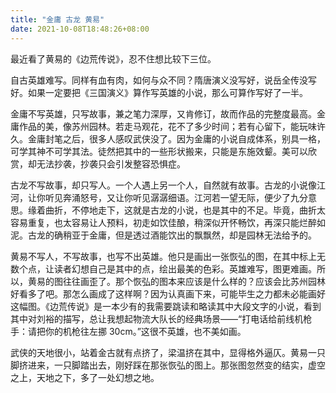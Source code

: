 ```yaml
---
title: "金庸 古龙 黄易"
date: 2021-10-08T18:48:26+08:00
---
```


最近看了黄易的《边荒传说》，忍不住想比较下三位。

自古英雄难写。同样有血有肉，如何与众不同？隋唐演义没写好，说岳全传没写好。如果一定要把《三国演义》算作写英雄的小说，那么可算作写好了一半。

金庸不写英雄，只写故事，兼之笔力深厚，又肯修订，故而作品的完整度最高。金庸作品的美，像苏州园林。若走马观花，花不了多少时间；若有心留下，能玩味许久。金庸封笔之后，很多人感叹武侠没了。因为金庸的小说自成体系，别具一格，可学其神不可学其法。徒然把其中的一些形状搬来，只能是东施效颦。美可以欣赏，却无法抄袭，抄袭只会引发整容恐惧症。

古龙不写故事，却只写人。一个人遇上另一个人，自然就有故事。古龙的小说像江河，让你听见奔涌怒号，又让你听见潺潺细语。江河若一望无际，便少了九分意思。缘着曲折，不停地走下，这就是古龙的小说，也是其中的不足。毕竟，曲折太容易重复，也太容易让人预料，初走如饮佳酿，稍深似开怀畅饮，再深只能烂醉如泥。古龙的确稍亚于金庸，但是透过酒能饮出的飘飘然，却是园林无法给予的。

黄易不写人，不写故事，也写不出英雄。他只是画出一张恢弘的图，在其中标上无数个点，让读者幻想自己是其中的点，绘出最美的色彩。英雄难写，图更难画。所以，黄易的图往往画歪了。那个恢弘的图本来应该是什么样的？应该会比苏州园林好看多了吧。那怎么画成了这样啊？因为认真画下来，可能毕生之力都未必能画好这幅图。《边荒传说》是一本少有的我需要跳读和略读其中大段文字的小说，看到其中对刘裕的描写，总让我想起物流大队长的经典场景——“打电话给前线机枪手：请把你的机枪往左挪 30cm。”这很不英雄，也不美如画。

武侠的天地很小，站着金古就有点挤了，梁温挤在其中，显得格外逼仄。黄易一只脚挤进来，一只脚踏出去，刚好踩在那张恢弘的图上。那张图忽然变的结实，虚空之上，天地之下，多了一处幻想之地。
